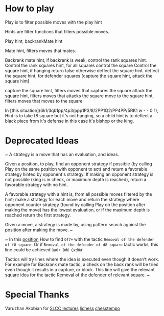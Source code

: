 

How to play
=

Play is to filter possible moves with the play hint

Hints are filter functions that filters possible moves.

Play hint, backrankMate hint

Mate hint, filters moves that mates.

Backrank mate hint, if backrank is weak, control the rank squares hint.
Control the rank squares hint, for all squares control the square
Control the square hint, if hanging return false otherwise deflect the square hint.
deflect the square hint, for defender squares [capture the square hint, attack the square hint]

capture the square hint, filters moves that captures the square
attack the square hint, filters moves that attacks the square
move to the square hint, filters moves that moves to the square

In [this situation](6k1/3qb1pp/4p3/ppp1P3/8/2PP1Q2/PP4PP/5RK1 w - - 0 1), Hint is to take f8 square but it's not hanging, so a child hint is to deflect a black piece from it's defense in this case it's bishop or the king.

Deprecated Ideas
=

~
A strategy is a move that has an evaluation, and ideas.

Given a position, to play, find an opponent strategy if possible (by calling Play on the same position with opponent to act) and return a favorable strategy hinted by opponent's strategy. If making an opponent strategy is not possible (king is in check, or maximum depth is reached), return a favorable strategy with no hint.

A favorable strategy with a hint is, from all possible moves filtered by the hint; make a strategy for each move and return the strategy where opponent counter strategy (found by calling Play on the position after making the move) has the lowest evaluation, or if the maximum depth is reached return the first strategy.

Given a move, a strategy is made by, using pattern search against the position after making the move.
~

~
In this [position](https://lichess.org/practice/checkmates/checkmate-patterns-i/fE4k21MW/EiaJcoV6)
How to find `Qf7+` with the tactic `Removal of the defender of f8 square`. Or if `Removal of the defender of d8 square` tactic works, this line could be achieved `Qa8+ Bd8 Qxd8#`.

Tactics will try lines where the idea is executed even though it doesn't work. For example for Backrank mate tactic, a check on the back rank will be tried even though it results in a capture, or block. This line will give the relevant square idea for the tactic Removal of the defender of relevant square.
~

Special Thanks
=

Varuzhan Akobian for [SLCC lectures](https://www.youtube.com/watch?v=YT4M1u1c3ok)
[lichess](lichess.org)
[chesstempo](chesstempo.com)
